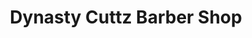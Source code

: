 ---
title: "Dynasty Cuttz Barber Shop"
url: /orlando/dynasty-cuttz-barber-shop/
shop: hairdresser
---